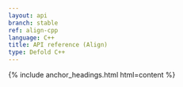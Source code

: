 ```yaml
---
layout: api
branch: stable
ref: align-cpp
language: C++
title: API reference (Align)
type: Defold C++
---
```

{% include anchor_headings.html html=content %}